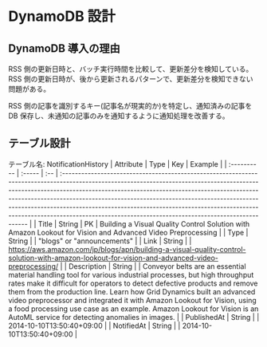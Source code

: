 # DynamoDB 設計

## DynamoDB 導入の理由

RSS 側の更新日時と、バッチ実行時間を比較して、更新差分を検知している。
RSS 側の更新日時が、後から更新されるパターンで、更新差分を検知できない問題がある。

RSS 側の記事を識別するキー(記事名が現実的か)を特定し、通知済みの記事を DB 保存し、未通知の記事のみを通知するように通知処理を改善する。

## テーブル設計

テーブル名: NotificationHistory
| Attribute | Type | Key | Example |
| :---------- | :----- | :-- | :------------------------------------------------------------------------------------------------------------------------------------------------------------------------------------------------------------------------------------------------------------------------------------------------------------------------------------------------------------------------------------------------------------------------------------------------------------------------- |
| Title | String | PK | Building a Visual Quality Control Solution with Amazon Lookout for Vision and Advanced Video Preprocessing |
| Type | String | | "blogs" or "announcements" |
| Link | String | | https://aws.amazon.com/jp/blogs/apn/building-a-visual-quality-control-solution-with-amazon-lookout-for-vision-and-advanced-video-preprocessing/ |
| Description | String | | Conveyor belts are an essential material handling tool for various industrial processes, but high throughput rates make it difficult for operators to detect defective products and remove them from the production line. Learn how Grid Dynamics built an advanced video preprocessor and integrated it with Amazon Lookout for Vision, using a food processing use case as an example. Amazon Lookout for Vision is an AutoML service for detecting anomalies in images. |
| PublishedAt | String | | 2014-10-10T13:50:40+09:00 |
| NotifiedAt | String | | 2014-10-10T13:50:40+09:00 |
